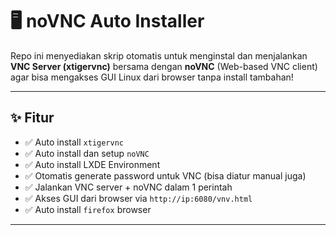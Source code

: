 # 🖥️ noVNC Auto Installer

Repo ini menyediakan skrip otomatis untuk menginstal dan menjalankan **VNC Server (xtigervnc)** bersama dengan **noVNC** (Web-based VNC client) agar bisa mengakses GUI Linux dari browser tanpa install tambahan!

---

## ✨ Fitur

- ✅ Auto install `xtigervnc`
- ✅ Auto install dan setup `noVNC`
- ✅ Auto install LXDE Environment
- ✅ Otomatis generate password untuk VNC (bisa diatur manual juga)
- ✅ Jalankan VNC server + noVNC dalam 1 perintah
- ✅ Akses GUI dari browser via `http://ip:6080/vnv.html`
- ✅ Auto install `firefox` browser

---

